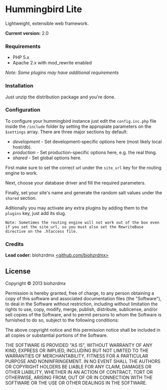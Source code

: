 Hummingbird Lite
================

Lightweight, extensible web framework.

**Current version:** 2.0

### Requirements ###

 - PHP 5.x
 - Apache 2.x with mod_rewrite enabled

*Note: Some plugins may have additional requirements*

### Installation ###

Just unzip the distribution package and you're done.

### Configuration ###

To configure your hummingbird instance just edit the `config.inc.php` file inside the `/include` folder by setting the appropiate parameters on the `$settings` array. There are three major sections by default:

 - *development* - Set development-specific options here (most likely local host/db).
 - *production* - Set production-specific options here, e.g. the real thing.
 - *shared* - Set global options here.

First make sure to set the correct url under the `site_url` key for the routing engine to work.

Next, choose your database driver and fill the required parameters.

Finally, set your site's name and generate the random salt values under the `shared` section.

Aditionally you may activate any extra plugins by adding them to the `plugins` key, just add its slug.

	Note: Sometimes the routing engine will not work out of the box even if you set the site_url, so you must also set the RewriteBase directive on the .htaccess file.

### Credits ###

**Lead coder:** biohzrdmx [&lt;github.com/biohzrdmx&gt;](http://github.com/biohzrdmx)

## License ##
Copyright &copy; 2013 biohzrdmx

Permission is hereby granted, free of charge, to any person obtaining a copy of this software and associated documentation files (the "Software"), to deal in the Software without restriction, including without limitation the rights to use, copy, modify, merge, publish, distribute, sublicense, and/or sell copies of the Software, and to permit persons to whom the Software is furnished to do so, subject to the following conditions:

The above copyright notice and this permission notice shall be included in all copies or substantial portions of the Software.

THE SOFTWARE IS PROVIDED "AS IS", WITHOUT WARRANTY OF ANY KIND, EXPRESS OR IMPLIED, INCLUDING BUT NOT LIMITED TO THE WARRANTIES OF MERCHANTABILITY, FITNESS FOR A PARTICULAR PURPOSE AND NONINFRINGEMENT. IN NO EVENT SHALL THE AUTHORS OR COPYRIGHT HOLDERS BE LIABLE FOR ANY CLAIM, DAMAGES OR OTHER LIABILITY, WHETHER IN AN ACTION OF CONTRACT, TORT OR OTHERWISE, ARISING FROM, OUT OF OR IN CONNECTION WITH THE SOFTWARE OR THE USE OR OTHER DEALINGS IN THE SOFTWARE.